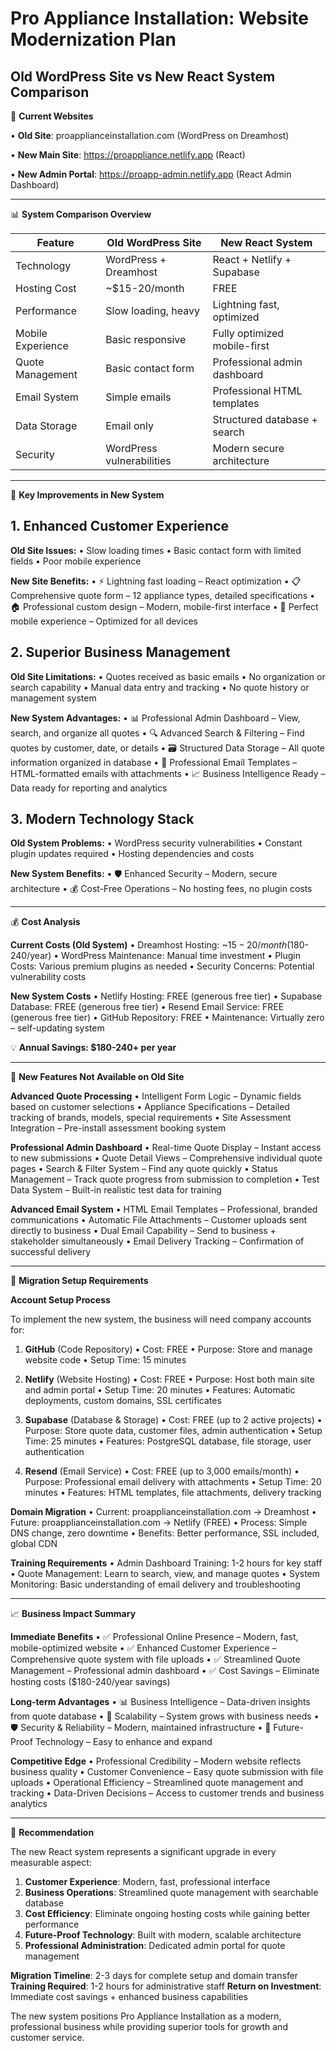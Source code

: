 # Pro Appliance Installation: Website Modernization Plan

## Old WordPress Site vs New React System Comparison

🔗 **Current Websites**

• **Old Site**: proapplianceinstallation.com (WordPress on Dreamhost)

• **New Main Site**: https://proappliance.netlify.app (React)

• **New Admin Portal**: https://proapp-admin.netlify.app (React Admin Dashboard)

---

📊 **System Comparison Overview**

| Feature | Old WordPress Site | New React System |
|---------|-------------------|------------------|
| Technology | WordPress + Dreamhost | React + Netlify + Supabase |
| Hosting Cost | ~$15-20/month | FREE |
| Performance | Slow loading, heavy | Lightning fast, optimized |
| Mobile Experience | Basic responsive | Fully optimized mobile-first |
| Quote Management | Basic contact form | Professional admin dashboard |
| Email System | Simple emails | Professional HTML templates |
| Data Storage | Email only | Structured database + search |
| Security | WordPress vulnerabilities | Modern secure architecture |

---

🎯 **Key Improvements in New System**

## 1. Enhanced Customer Experience

**Old Site Issues:**
• Slow loading times
• Basic contact form with limited fields
• Poor mobile experience

**New Site Benefits:**
• ⚡ Lightning fast loading – React optimization
• 📋 Comprehensive quote form – 12 appliance types, detailed specifications
• 🏠 Professional custom design – Modern, mobile-first interface
• 📱 Perfect mobile experience – Optimized for all devices

## 2. Superior Business Management

**Old Site Limitations:**
• Quotes received as basic emails
• No organization or search capability
• Manual data entry and tracking
• No quote history or management system

**New System Advantages:**
• 📊 Professional Admin Dashboard – View, search, and organize all quotes
• 🔍 Advanced Search & Filtering – Find quotes by customer, date, or details
• 🗃️ Structured Data Storage – All quote information organized in database
• 📧 Professional Email Templates – HTML-formatted emails with attachments
• 📈 Business Intelligence Ready – Data ready for reporting and analytics

## 3. Modern Technology Stack

**Old System Problems:**
• WordPress security vulnerabilities
• Constant plugin updates required
• Hosting dependencies and costs

**New System Benefits:**
• 🛡️ Enhanced Security – Modern, secure architecture
• 💰 Cost-Free Operations – No hosting fees, no plugin costs

---

💰 **Cost Analysis**

**Current Costs (Old System)**
• Dreamhost Hosting: ~$15-20/month ($180-240/year)
• WordPress Maintenance: Manual time investment
• Plugin Costs: Various premium plugins as needed
• Security Concerns: Potential vulnerability costs

**New System Costs**
• Netlify Hosting: FREE (generous free tier)
• Supabase Database: FREE (generous free tier)
• Resend Email Service: FREE (generous free tier)
• GitHub Repository: FREE
• Maintenance: Virtually zero – self-updating system

💡 **Annual Savings: $180-240+ per year**

---

🚀 **New Features Not Available on Old Site**

**Advanced Quote Processing**
• Intelligent Form Logic – Dynamic fields based on customer selections
• Appliance Specifications – Detailed tracking of brands, models, special requirements
• Site Assessment Integration – Pre-install assessment booking system

**Professional Admin Dashboard**
• Real-time Quote Display – Instant access to new submissions
• Quote Detail Views – Comprehensive individual quote pages
• Search & Filter System – Find any quote quickly
• Status Management – Track quote progress from submission to completion
• Test Data System – Built-in realistic test data for training

**Advanced Email System**
• HTML Email Templates – Professional, branded communications
• Automatic File Attachments – Customer uploads sent directly to business
• Dual Email Capability – Send to business + stakeholder simultaneously
• Email Delivery Tracking – Confirmation of successful delivery

---

🔧 **Migration Setup Requirements**

**Account Setup Process**

To implement the new system, the business will need company accounts for:

1. **GitHub** (Code Repository)
   • Cost: FREE
   • Purpose: Store and manage website code
   • Setup Time: 15 minutes

2. **Netlify** (Website Hosting)
   • Cost: FREE
   • Purpose: Host both main site and admin portal
   • Setup Time: 20 minutes
   • Features: Automatic deployments, custom domains, SSL certificates

3. **Supabase** (Database & Storage)
   • Cost: FREE (up to 2 active projects)
   • Purpose: Store quote data, customer files, admin authentication
   • Setup Time: 25 minutes
   • Features: PostgreSQL database, file storage, user authentication

4. **Resend** (Email Service)
   • Cost: FREE (up to 3,000 emails/month)
   • Purpose: Professional email delivery with attachments
   • Setup Time: 20 minutes
   • Features: HTML templates, file attachments, delivery tracking

**Domain Migration**
• Current: proapplianceinstallation.com → Dreamhost
• Future: proapplianceinstallation.com → Netlify (FREE)
• Process: Simple DNS change, zero downtime
• Benefits: Better performance, SSL included, global CDN

**Training Requirements**
• Admin Dashboard Training: 1-2 hours for key staff
• Quote Management: Learn to search, view, and manage quotes
• System Monitoring: Basic understanding of email delivery and troubleshooting

---

📈 **Business Impact Summary**

**Immediate Benefits**
• ✅ Professional Online Presence – Modern, fast, mobile-optimized website
• ✅ Enhanced Customer Experience – Comprehensive quote system with file uploads
• ✅ Streamlined Quote Management – Professional admin dashboard
• ✅ Cost Savings – Eliminate hosting costs ($180-240/year savings)

**Long-term Advantages**
• 📊 Business Intelligence – Data-driven insights from quote database
• 🔧 Scalability – System grows with business needs
• 🛡️ Security & Reliability – Modern, maintained infrastructure
• 🚀 Future-Proof Technology – Easy to enhance and expand

**Competitive Edge**
• Professional Credibility – Modern website reflects business quality
• Customer Convenience – Easy quote submission with file uploads
• Operational Efficiency – Streamlined quote management and tracking
• Data-Driven Decisions – Access to customer trends and business analytics

---

🎯 **Recommendation**

The new React system represents a significant upgrade in every measurable aspect:

1. **Customer Experience**: Modern, fast, professional interface
2. **Business Operations**: Streamlined quote management with searchable database
3. **Cost Efficiency**: Eliminate ongoing hosting costs while gaining better performance
4. **Future-Proof Technology**: Built with modern, scalable architecture
5. **Professional Administration**: Dedicated admin portal for quote management

**Migration Timeline**: 2-3 days for complete setup and domain transfer **Training Required**: 1-2 hours for administrative staff **Return on Investment**: Immediate cost savings + enhanced business capabilities

The new system positions Pro Appliance Installation as a modern, professional business while providing superior tools for growth and customer service.
